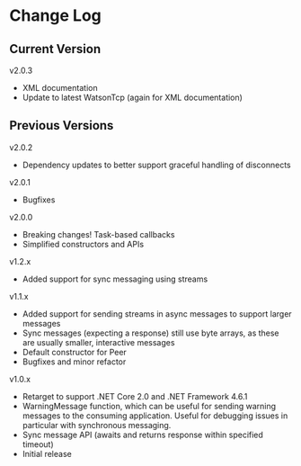 # Change Log

## Current Version

v2.0.3

- XML documentation
- Update to latest WatsonTcp (again for XML documentation)

## Previous Versions

v2.0.2

- Dependency updates to better support graceful handling of disconnects

v2.0.1

- Bugfixes

v2.0.0

- Breaking changes!  Task-based callbacks
- Simplified constructors and APIs

v1.2.x

- Added support for sync messaging using streams

v1.1.x

- Added support for sending streams in async messages to support larger messages
- Sync messages (expecting a response) still use byte arrays, as these are usually smaller, interactive messages
- Default constructor for Peer
- Bugfixes and minor refactor

v1.0.x

- Retarget to support .NET Core 2.0 and .NET Framework 4.6.1
- WarningMessage function, which can be useful for sending warning messages to the consuming application.  Useful for debugging issues in particular with synchronous messaging.
- Sync message API (awaits and returns response within specified timeout)
- Initial release

